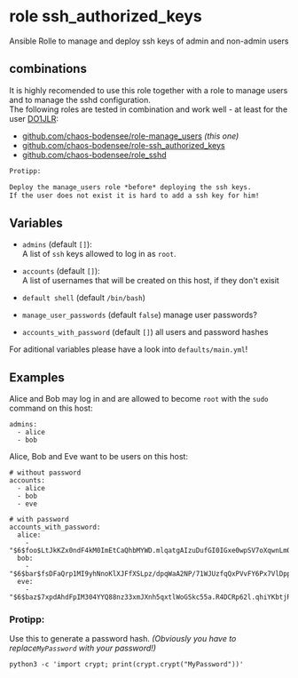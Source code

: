  role ssh_authorized_keys
==============================
Ansible Rolle to manage and deploy ssh keys of admin and non-admin users

 combinations
---------------
It is highly recomended to use this role together with a role to manage users and to manage the sshd configuration.<br/>
The following roles are tested in combination and work well - at least for the user [DO1JLR](https://github.com/do1jlr):
 - [github.com/chaos-bodensee/role-manage_users](https://github.com/chaos-bodensee/role-manage_users.git) *(this one)*
 - [github.com/chaos-bodensee/role-ssh_authorized_keys](https://github.com/chaos-bodensee/role-ssh_authorized_keys.git)
 - [github.com/chaos-bodensee/role_sshd](https://github.com/chaos-bodensee/role_sshd.git)

```txt
Protipp:

Deploy the manage_users role *before* deploying the ssh keys.
If the user does not exist it is hard to add a ssh key for him!
```

 Variables
---------

* ``admins`` (default ``[]``):<br/>
  A list of ``ssh`` keys allowed to log in as `root`.

* ``accounts`` (default ``[]``):<br/>
  A list of usernames that will be created on this host, if they don't exisit

* ``default shell`` (default ``/bin/bash``)


* ``manage_user_passwords`` (default ``false``)
  manage user passwords?

* ``accounts_with_password`` (default ``[]``)
  all users and password hashes

For aditional variables please have a look into ``defaults/main.yml``!


 Examples
--------

Alice and Bob may log in and are allowed to become ``root`` with the ``sudo`` command on this host:

```
admins:
  - alice
  - bob
```

Alice, Bob and Eve want to be users on this host:
```
# without password
accounts:
  - alice
  - bob
  - eve

# with password
accounts_with_password:
  alice:
    - "$6$foo$LtJkKZx0ndF4kM0ImEtCaQhbMYWD.mlqatgAIzuDufGI0IGxe0wpSV7oXqwnLmO4MA.4A5JCnPhOqUyT3OfVV1"
  bob:
    - "$6$bar$fsDFaQrp1MI9yhNnoKlXJFfXSLpz/dpqWaA2NP/71WJUzfqQxPVvFY6Px7VlDppW/NB6Cbz6BjF2b9bD.riFX1"
  eve:
    - "$6$baz$7xpdAhdFpIM304YYQ88nz33xmJXnh5qxtlWoGSkc55a.R4DCRp62l.qhiYKbtjRzEjb5qnGoM9vthcHagPkyS/"
```
### Protipp:
Use this to generate a password hash. *(Obviously you have to replace``MyPassword`` with your password!)*
```
python3 -c 'import crypt; print(crypt.crypt("MyPassword"))'
```
